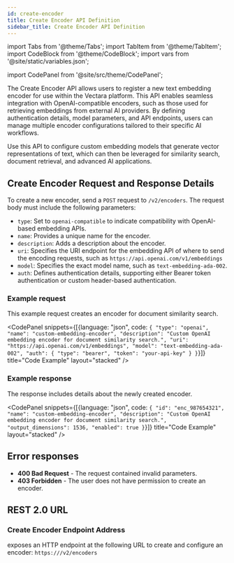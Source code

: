 ```yaml
---
id: create-encoder
title: Create Encoder API Definition
sidebar_title: Create Encoder API Definition
---
```


import Tabs from '@theme/Tabs';
import TabItem from '@theme/TabItem';
import CodeBlock from '@theme/CodeBlock';
import vars from '@site/static/variables.json';

import CodePanel from '@site/src/theme/CodePanel';


The Create Encoder API allows users to register a new text embedding encoder 
for use within the Vectara platform. This API enables seamless integration 
with OpenAI-compatible encoders, such as those used for retrieving embeddings 
from external AI providers. By defining authentication details, model 
parameters, and API endpoints, users can manage multiple encoder 
configurations tailored to their specific AI workflows.

Use this API to configure custom embedding models that generate vector 
representations of text, which can then be leveraged for similarity search, 
document retrieval, and advanced AI applications.

## Create Encoder Request and Response Details

To create a new encoder, send a `POST` request to `/v2/encoders`. The request body 
must include the following parameters:

* `type`: Set to `openai-compatible` to indicate compatibility with OpenAI-based 
  embedding APIs.
* `name`: Provides a unique name for the encoder.
* `description`: Adds a description about the encoder.
* `uri`: Specifies the URI endpoint for the embedding API of where to send the encoding 
  requests, such as `https://api.openai.com/v1/embeddings`
* `model`: Specifies the exact model name, such as `text-embedding-ada-002`.
* `auth`: Defines authentication details, supporting either Bearer token 
  authentication or custom header-based authentication.

### Example request

This example request creates an encoder for document similarity search.

<CodePanel snippets={[{language: "json", code: `{
  "type": "openai",
  "name": "custom-embedding-encoder",
  "description": "Custom OpenAI embedding encoder for document similarity search.",
  "uri": "https://api.openai.com/v1/embeddings",
  "model": "text-embedding-ada-002",
  "auth": {
    "type": "bearer",
    "token": "your-api-key"
  }
}`}]} title="Code Example" layout="stacked" />

### Example response

The response includes details about the newly created encoder.

<CodePanel snippets={[{language: "json", code: `{
    "id": "enc_987654321",
    "name": "custom-embedding-encoder",
    "description": "Custom OpenAI embedding encoder for document similarity search.",
    "output_dimensions": 1536,
    "enabled": true
}`}]} title="Code Example" layout="stacked" />


## Error responses

* **400 Bad Request** - The request contained invalid parameters.
* **403 Forbidden** - The user does not have permission to create an encoder.

## REST 2.0 URL

### Create Encoder Endpoint Address

<Config v="names.product"/> exposes an HTTP endpoint at the following URL to 
create and configure an encoder:
<code>https://<Config v="domains.rest.indexing"/>/v2/encoders</code>

